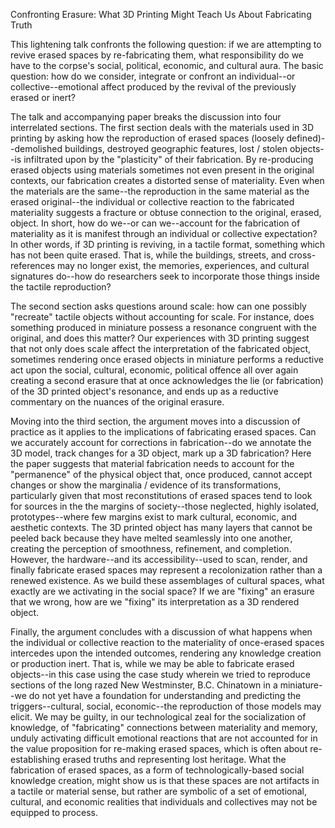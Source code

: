 Confronting Erasure: What 3D Printing Might Teach Us About Fabricating Truth

This lightening talk confronts the following question: if we are attempting to revive erased spaces by re-fabricating them, what responsibility do we have to the corpse's social, political, economic, and cultural aura. The basic question: how do we consider, integrate or confront an individual--or collective--emotional affect produced by the revival of the previously erased or inert? 

The talk and accompanying paper breaks the discussion into four interrelated sections. The first section deals with the materials used in 3D printing by asking how the reproduction of erased spaces (loosely defined)--demolished buildings, destroyed geographic features, lost / stolen objects--is infiltrated upon by the "plasticity" of their fabrication. By re-producing erased objects using materials sometimes not even present in the original contexts, our fabrication creates a distorted sense of materiality. Even when the materials are the same--the reproduction in the same material as the erased original--the individual or collective reaction to the fabricated materiality suggests a fracture or obtuse connection to the original, erased, object. In short, how do we--or can we--account for the fabrication of materiality as it is manifest through an individual or collective expectation? In other words, if 3D printing is reviving, in a tactile format, something which has not been quite erased. That is, while the buildings, streets, and cross-references may no longer exist, the memories, experiences, and cultural signatures do--how do researchers seek to incorporate those things inside the tactile reproduction?

The second section asks questions around scale: how can one possibly "recreate" tactile objects without accounting for scale. For instance, does something produced in miniature possess a resonance congruent with the original, and does this matter? Our experiences with 3D printing suggest that not only does scale affect the interpretation of the fabricated object, sometimes rendering once erased objects in miniature performs a reductive act upon the social, cultural, economic, political offence all over again creating a second erasure that at once acknowledges the lie (or fabrication) of the 3D printed object's resonance, and ends up as a reductive commentary on the nuances of the original erasure.   

Moving into the third section, the argument moves into a discussion of practice as it applies to the implications of fabricating erased spaces. Can we accurately account for corrections in fabrication--do we annotate the 3D model, track changes for a 3D object, mark up a 3D fabrication? Here the paper suggests that material fabrication needs to account for the "permanence" of the physical object that, once produced, cannot accept changes or show the marginalia / evidence of its transformations, particularly given that most reconstitutions of erased spaces tend to look for sources in the the margins of society--those neglected, highly isolated, prototypes--where few margins exist to mark cultural, economic, and aesthetic contexts. The 3D printed object has many layers that cannot be peeled back because they have melted seamlessly into one another, creating the perception of smoothness, refinement, and completion. However, the hardware--and its accessibility--used to scan, render, and finally fabricate erased spaces may represent a recolonization rather than a renewed existence.
As we build these assemblages of cultural spaces, what exactly are we activating in the social space? If we are "fixing" an erasure that we wrong, how are we "fixing" its interpretation as a 3D rendered object. 

Finally, the argument concludes with a discussion of what happens when the individual or collective reaction to the materiality of once-erased spaces intercedes upon the intended outcomes, rendering any knowledge creation or production inert. That is, while we may be able to fabricate erased objects--in this case using the case study wherein we tried to reproduce sections of the long razed New Westminster, B.C. Chinatown in a miniature--we do not yet have a foundation for understanding and predicting the triggers--cultural, social, economic--the reproduction of those models may elicit. We may be guilty, in our technological zeal for the socialization of knowledge, of "fabricating" connections between materiality and memory, unduly activating difficult emotional reactions that are not accounted for in the value proposition for re-making erased spaces, which is often about re-establishing erased truths and representing lost heritage. What the fabrication of erased spaces, as a form of technologically-based social knowledge creation, might show us is that these spaces are not artifacts in a tactile or material  sense, but rather are symbolic of a set of emotional, cultural, and economic realities that individuals and collectives may not be equipped to process.   
